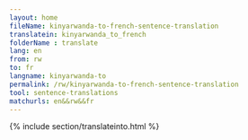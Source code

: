 ```yaml
---
layout: home
fileName: kinyarwanda-to-french-sentence-translation
translatein: kinyarwanda_to_french
folderName : translate
lang: en
from: rw
to: fr
langname: kinyarwanda-to
permalink: /rw/kinyarwanda-to-french-sentence-translation
tool: sentence-translations
matchurls: en&&rw&&fr
---
```

{% include section/translateinto.html %}
